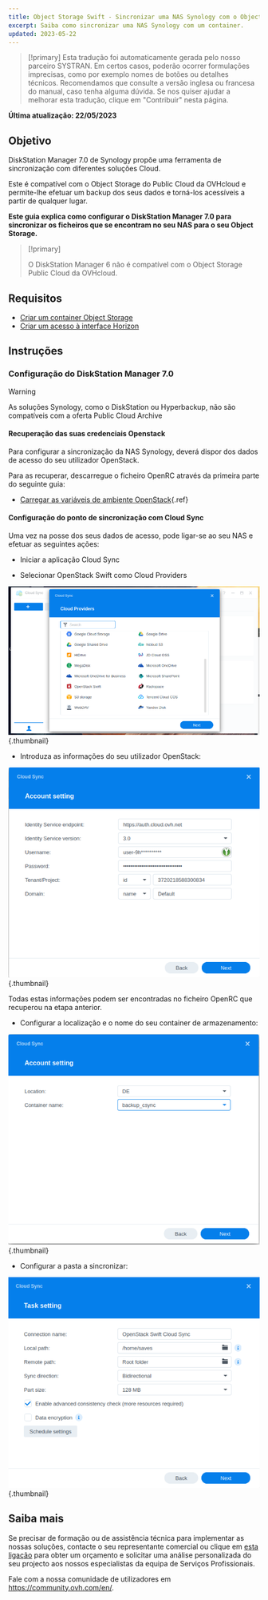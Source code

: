 ```yaml
---
title: Object Storage Swift - Sincronizar uma NAS Synology com o Object Storage
excerpt: Saiba como sincronizar uma NAS Synology com um container.
updated: 2023-05-22
---
```


> [!primary]
> Esta tradução foi automaticamente gerada pelo nosso parceiro SYSTRAN. Em certos casos, poderão ocorrer formulações imprecisas, como por exemplo nomes de botões ou detalhes técnicos. Recomendamos que consulte a versão inglesa ou francesa do manual, caso tenha alguma dúvida. Se nos quiser ajudar a melhorar esta tradução, clique em "Contribuir" nesta página.
>

**Última atualização: 22/05/2023**

## Objetivo

DiskStation Manager 7.0 de Synology propõe uma ferramenta de sincronização com diferentes soluções Cloud.

Este é compatível com o Object Storage do Public Cloud da OVHcloud e permite-lhe efetuar um backup dos seus dados e torná-los acessíveis a partir de qualquer lugar.

**Este guia explica como configurar o DiskStation Manager 7.0 para sincronizar os ficheiros que se encontram no seu NAS para o seu Object Storage.**

> [!primary]
>
> O DiskStation Manager 6 não é compatível com o Object Storage Public Cloud da OVHcloud.
>

## Requisitos

- [Criar um container Object Storage](/pages/storage_and_backup/object_storage/pcs_create_container)
- [Criar um acesso à interface Horizon](/pages/public_cloud/compute/create_and_delete_a_user#criacao-de-um-utilizador-openstack)

## Instruções

### Configuração do DiskStation Manager 7.0

> [!warning]
>
> As soluções Synology, como o DiskStation ou Hyperbackup, não são compatíveis com a oferta Public Cloud Archive
>

#### Recuperação das suas credenciais Openstack

Para configurar a sincronização da NAS Synology, deverá dispor dos dados de acesso do seu utilizador OpenStack.

Para as recuperar, descarregue o ficheiro OpenRC através da primeira parte do seguinte guia:

- [Carregar as variáveis de ambiente OpenStack](/pages/public_cloud/compute/loading_openstack_environment_variables#etapa-1-recuperar-as-variaveis){.ref}

#### Configuração do ponto de sincronização com Cloud Sync

Uma vez na posse dos seus dados de acesso, pode ligar-se ao seu NAS e efetuar as seguintes ações:

- Iniciar a aplicação Cloud Sync

- Selecionar OpenStack Swift como Cloud Providers

![public-cloud](images/DSM7_1.png){.thumbnail}

- Introduza as informações do seu utilizador OpenStack:

![public-cloud](images/DSM7_2.png){.thumbnail}

Todas estas informações podem ser encontradas no ficheiro OpenRC que recuperou na etapa anterior.

- Configurar a localização e o nome do seu container de armazenamento:

![public-cloud](images/DSM7_3.png){.thumbnail}

- Configurar a pasta a sincronizar:

![public-cloud](images/DSM7_4.png){.thumbnail}

## Saiba mais

Se precisar de formação ou de assistência técnica para implementar as nossas soluções, contacte o seu representante comercial ou clique em [esta ligação](https://www.ovhcloud.com/pt/professional-services/) para obter um orçamento e solicitar uma análise personalizada do seu projecto aos nossos especialistas da equipa de Serviços Profissionais.

Fale com a nossa comunidade de utilizadores em <https://community.ovh.com/en/>.